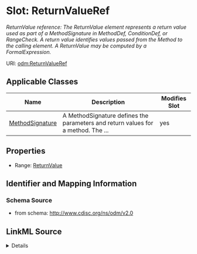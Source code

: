 # Slot: ReturnValueRef


_ReturnValue reference: The ReturnValue element represents a return value used as part of a MethodSignature in MethodDef, ConditionDef, or RangeCheck. A return value identifies values passed from the Method to the calling element. A ReturnValue may be computed by a FormalExpression._



URI: [odm:ReturnValueRef](http://www.cdisc.org/ns/odm/v2.0/ReturnValueRef)



<!-- no inheritance hierarchy -->




## Applicable Classes

| Name | Description | Modifies Slot |
| --- | --- | --- |
[MethodSignature](MethodSignature.md) | A MethodSignature defines the parameters and return values for a method. The ... |  yes  |







## Properties

* Range: [ReturnValue](ReturnValue.md)





## Identifier and Mapping Information







### Schema Source


* from schema: http://www.cdisc.org/ns/odm/v2.0




## LinkML Source

<details>
```yaml
name: ReturnValueRef
description: 'ReturnValue reference: The ReturnValue element represents a return value
  used as part of a MethodSignature in MethodDef, ConditionDef, or RangeCheck. A return
  value identifies values passed from the Method to the calling element. A ReturnValue
  may be computed by a FormalExpression.'
from_schema: http://www.cdisc.org/ns/odm/v2.0
rank: 1000
identifier: false
alias: ReturnValueRef
domain_of:
- MethodSignature
range: ReturnValue

```
</details>